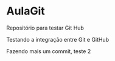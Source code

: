 # AulaGit
Repositório para testar Git Hub

Testando a integração entre Git e GitHub

Fazendo mais um commit, teste 2
